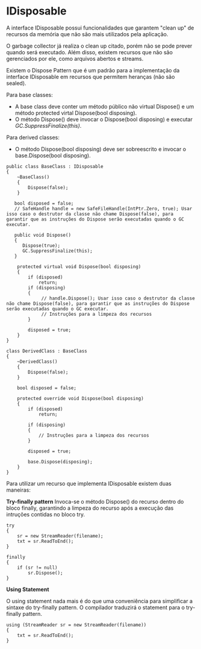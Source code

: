 # IDisposable
A interface IDisposable possui funcionalidades que garantem "clean up" de recursos da memória que não são mais utilizados pela aplicação.

O garbage collector já realiza o clean up citado, porém não se pode prever quando será executado. Além disso, existem recursos que não são gerenciados por ele, como arquivos abertos e streams.

Existem o Dispose Pattern que é um padrão para a implementação da interface IDisposable em recursos que permitem heranças (não são sealed).

Para base classes: 
 - A base class deve conter um método público não virtual Dispose() e um método protected virtal Dispose(bool disposing).
 - O método Dispose() deve invocar o Dispose(bool disposing) e executar *GC.SuppressFinalize(this)*.

Para derived classes: 
 - O método Dispose(bool disposing) deve ser sobreescrito e invocar o base.Dispose(bool disposing).
 
```
public class BaseClass : IDisposable
{
	~BaseClass()
	{
		Dispose(false);
	}

   bool disposed = false;
   // SafeHandle handle = new SafeFileHandle(IntPtr.Zero, true); Usar isso caso o destrutor da classe não chame Dispose(false), para garantir que as instruções do Dispose serão executadas quando o GC executar.
   
   public void Dispose()
   { 
      Dispose(true);
      GC.SuppressFinalize(this);           
   }
   
	protected virtual void Dispose(bool disposing)
	{
		if (disposed)
			return; 
		if (disposing) 
		{
		     // handle.Dispose(); Usar isso caso o destrutor da classe não chame Dispose(false), para garantir que as instruções do Dispose serão executadas quando o GC executar.
		     // Instruções para a limpeza dos recursos
		}
  
		disposed = true;
	}
}
```
```
class DerivedClass : BaseClass
{
	~DerivedClass()
	{
		Dispose(false);
	}

	bool disposed = false;

	protected override void Dispose(bool disposing)
	{
		if (disposed)
			return; 
      
		if (disposing) 
		{
			// Instruções para a limpeza dos recursos
		}

		disposed = true;

		base.Dispose(disposing);
	}
}
```

Para utilizar um recurso que implementa IDisposable existem duas maneiras:

**Try-finally pattern**
Invoca-se o método Dispose() do recurso dentro do bloco finally, garantindo a limpeza do recurso após a execução das intruções contidas no bloco try.

```
try 
{ 
	sr = new StreamReader(filename); 
	txt = sr.ReadToEnd(); 
} 

finally 
{ 
	if (sr != null) 
		sr.Dispose(); 
}
```
**Using Statement**

O using statement nada mais é do que uma conveniência para simplificar a sintaxe do try-finally pattern. O compilador traduzirá o statement para o try-finally pattern.
```
using (StreamReader sr = new StreamReader(filename)) 
{ 
	txt = sr.ReadToEnd(); 
}
```

